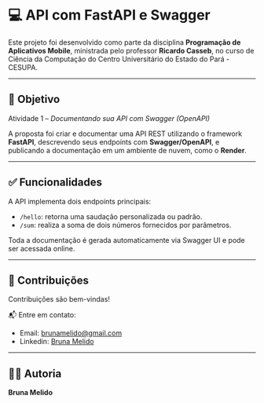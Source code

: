 # 💻 API com FastAPI e Swagger

Este projeto foi desenvolvido como parte da disciplina **Programação de Aplicativos Mobile**, ministrada pelo professor **Ricardo Casseb**, no curso de Ciência da Computação do Centro Universitário do Estado do Pará - CESUPA.

---

## 🎯 Objetivo

Atividade 1 – *Documentando sua API com Swagger (OpenAPI)*

A proposta foi criar e documentar uma API REST utilizando o framework **FastAPI**, descrevendo seus endpoints com **Swagger/OpenAPI**, e publicando a documentação em um ambiente de nuvem, como o **Render**.

---

## ✅ Funcionalidades

A API implementa dois endpoints principais:
- `/hello`: retorna uma saudação personalizada ou padrão.
- `/sum`: realiza a soma de dois números fornecidos por parâmetros.

Toda a documentação é gerada automaticamente via Swagger UI e pode ser acessada online.

---

## 🤝 Contribuições

Contribuições são bem-vindas!

📬 Entre em contato:
- Email: [brunamelido@gmail.com](mailto:brunamelido@gmail.com)
- Linkedin: [Bruna Melido](https://www.linkedin.com/in/brunamelido/)
---

## 👩‍💻 Autoria

**Bruna Melido**  
